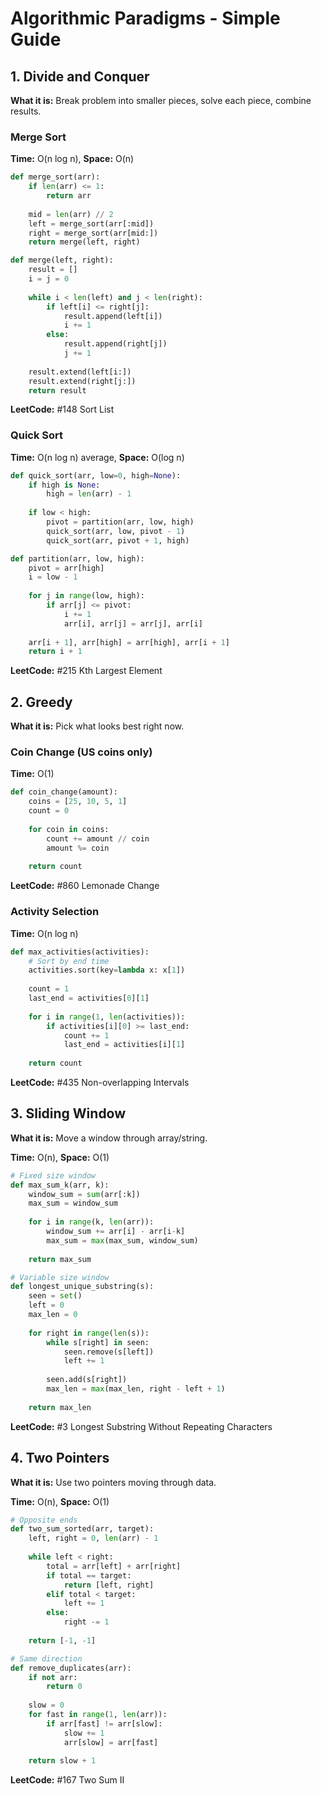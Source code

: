 # Algorithmic Paradigms - Simple Guide

## 1. Divide and Conquer
**What it is:** Break problem into smaller pieces, solve each piece, combine results.

### Merge Sort
**Time:** O(n log n), **Space:** O(n)
```python
def merge_sort(arr):
    if len(arr) <= 1:
        return arr
    
    mid = len(arr) // 2
    left = merge_sort(arr[:mid])
    right = merge_sort(arr[mid:])
    return merge(left, right)

def merge(left, right):
    result = []
    i = j = 0
    
    while i < len(left) and j < len(right):
        if left[i] <= right[j]:
            result.append(left[i])
            i += 1
        else:
            result.append(right[j])
            j += 1
    
    result.extend(left[i:])
    result.extend(right[j:])
    return result
```
**LeetCode:** #148 Sort List

### Quick Sort
**Time:** O(n log n) average, **Space:** O(log n)
```python
def quick_sort(arr, low=0, high=None):
    if high is None:
        high = len(arr) - 1
    
    if low < high:
        pivot = partition(arr, low, high)
        quick_sort(arr, low, pivot - 1)
        quick_sort(arr, pivot + 1, high)

def partition(arr, low, high):
    pivot = arr[high]
    i = low - 1
    
    for j in range(low, high):
        if arr[j] <= pivot:
            i += 1
            arr[i], arr[j] = arr[j], arr[i]
    
    arr[i + 1], arr[high] = arr[high], arr[i + 1]
    return i + 1
```
**LeetCode:** #215 Kth Largest Element

## 2. Greedy
**What it is:** Pick what looks best right now.

### Coin Change (US coins only)
**Time:** O(1)
```python
def coin_change(amount):
    coins = [25, 10, 5, 1]
    count = 0
    
    for coin in coins:
        count += amount // coin
        amount %= coin
    
    return count
```
**LeetCode:** #860 Lemonade Change

### Activity Selection
**Time:** O(n log n)
```python
def max_activities(activities):
    # Sort by end time
    activities.sort(key=lambda x: x[1])
    
    count = 1
    last_end = activities[0][1]
    
    for i in range(1, len(activities)):
        if activities[i][0] >= last_end:
            count += 1
            last_end = activities[i][1]
    
    return count
```
**LeetCode:** #435 Non-overlapping Intervals

## 3. Sliding Window
**What it is:** Move a window through array/string.

**Time:** O(n), **Space:** O(1)
```python
# Fixed size window
def max_sum_k(arr, k):
    window_sum = sum(arr[:k])
    max_sum = window_sum
    
    for i in range(k, len(arr)):
        window_sum += arr[i] - arr[i-k]
        max_sum = max(max_sum, window_sum)
    
    return max_sum

# Variable size window
def longest_unique_substring(s):
    seen = set()
    left = 0
    max_len = 0
    
    for right in range(len(s)):
        while s[right] in seen:
            seen.remove(s[left])
            left += 1
        
        seen.add(s[right])
        max_len = max(max_len, right - left + 1)
    
    return max_len
```
**LeetCode:** #3 Longest Substring Without Repeating Characters

## 4. Two Pointers
**What it is:** Use two pointers moving through data.

**Time:** O(n), **Space:** O(1)
```python
# Opposite ends
def two_sum_sorted(arr, target):
    left, right = 0, len(arr) - 1
    
    while left < right:
        total = arr[left] + arr[right]
        if total == target:
            return [left, right]
        elif total < target:
            left += 1
        else:
            right -= 1
    
    return [-1, -1]

# Same direction
def remove_duplicates(arr):
    if not arr:
        return 0
    
    slow = 0
    for fast in range(1, len(arr)):
        if arr[fast] != arr[slow]:
            slow += 1
            arr[slow] = arr[fast]
    
    return slow + 1
```
**LeetCode:** #167 Two Sum II